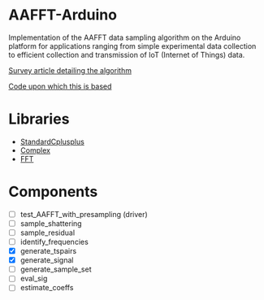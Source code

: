 # AAFFT-Arduino
Implementation of the AAFFT data sampling algorithm on the Arduino platform for applications ranging from simple experimental data collection to efficient collection and transmission of IoT (Internet of Things) data. 

[Survey article detailing the algorithm](http://users.cms.caltech.edu/~jtropp/papers/GST08-Tutorial-Fast.pdf)

[Code upon which this is based](https://github.com/annacgilbert/Simple-sublinear-Fourier-sampling)

# Libraries
- [StandardCplusplus](https://github.com/maniacbug/StandardCplusplus)
- [Complex](https://github.com/RobTillaart/Arduino/tree/master/libraries/Complex)
- [FFT](http://wiki.openmusiclabs.com/wiki/ArduinoFFT)

# Components
- [ ] test_AAFFT_with_presampling (driver)
- [ ] sample_shattering
- [ ] sample_residual
- [ ] identify_frequencies
- [x] generate_tspairs
- [x] generate_signal
- [ ] generate_sample_set
- [ ] eval_sig
- [ ] estimate_coeffs